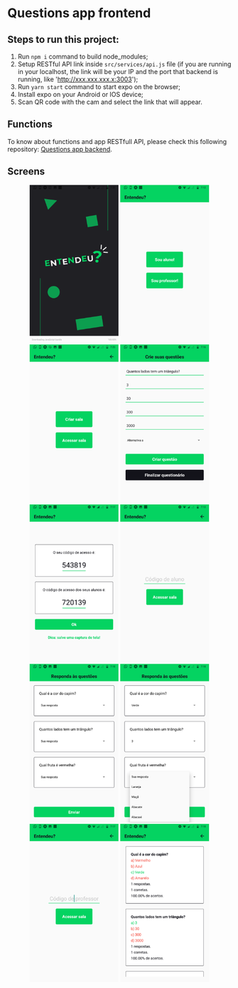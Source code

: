 # Questions app frontend

## Steps to run this project:

1. Run `npm i` command to build node_modules;
2. Setup RESTful API link inside `src/services/api.js` file (if you are running in your localhost, the link will be your IP and the port that backend is running, like 'http://xxx.xxx.xxx.x:3003');
3. Run `yarn start` command to start expo on the browser;
4. Install expo on your Android or IOS device;
5. Scan QR code with the cam and select the link that will appear.

## Functions

To know about functions and app RESTfull API, please check this following repository: [Questions app backend](https://github.com/stemDaniel/questions-backend).

## Screens

<p align="center">
  <img src="/screenshots/splashScreen.png" width="200" title="Splash Screen">
  <img src="/screenshots/01.png" width="200" title="Change role">
  <img src="/screenshots/02.png" width="200" title="Teacher functions">
  <img src="/screenshots/04.png" width="200" title="Creating questions">
  <img src="/screenshots/03.png" width="200" title="Getting access codes">
  <img src="/screenshots/06.png" width="200" title="Accessing as a student">
  <img src="/screenshots/07.png" width="200" title="Viewing questions">
  <img src="/screenshots/08.png" width="200" title="Answering questions">
  <img src="/screenshots/09.png" width="200" title="Accessing as a teacher">
  <img src="/screenshots/12.png" width="200" title="Viewing answer stats">
</p>
